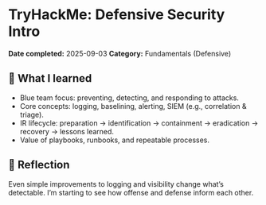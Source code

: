 # TryHackMe: Defensive Security Intro

**Date completed:** 2025-09-03 
**Category:** Fundamentals (Defensive)

## 🔑 What I learned
- Blue team focus: preventing, detecting, and responding to attacks.
- Core concepts: logging, baselining, alerting, SIEM (e.g., correlation & triage).
- IR lifecycle: preparation → identification → containment → eradication → recovery → lessons learned.
- Value of playbooks, runbooks, and repeatable processes.

## 🧠 Reflection
Even simple improvements to logging and visibility change what’s detectable. I’m starting to see how offense and defense inform each other.
